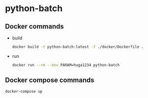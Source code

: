 # python-batch

## Docker commands

- build

  ```sh
  docker build -t python-batch:latest -f ./docker/Dockerfile .
  ```

- run

  ```sh
  docker run --rm --env PARAM=huga1234 python-batch
  ```

## Docker compose commands

```sh
docker-compose up
```
